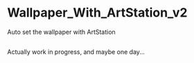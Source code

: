 # Wallpaper_With_ArtStation_v2
Auto set the wallpaper with ArtStation

##
Actually work in progress, and maybe one day...